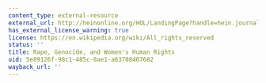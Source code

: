```yaml
---
content_type: external-resource
external_url: http://heinonline.org/HOL/LandingPage?handle=hein.journals/hwlj17&div=7&id=&page=
has_external_license_warning: true
license: https://en.wikipedia.org/wiki/All_rights_reserved
status: ''
title: Rape, Genocide, and Women's Human Rights
uid: 5e89126f-98c1-485c-8ae1-a63708407682
wayback_url: ''
---
```


